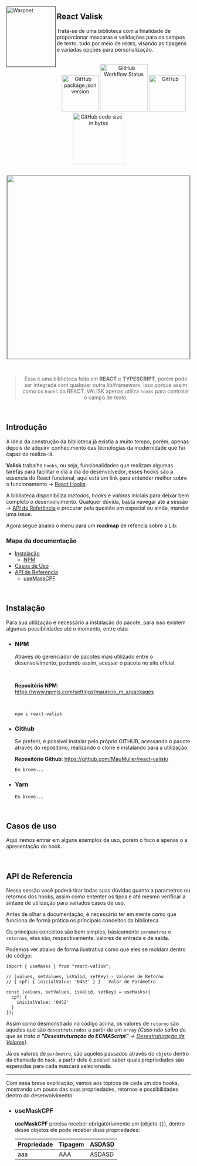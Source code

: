 [<img align="left" height="165px" width="135px" alt="Warpnet" src="https://ik.imagekit.io/e6khzhxvx/Group_3Valisk.png?ik-sdk-version=javascript-1.4.3&updatedAt=1672190456214"/>]()

## React Valisk

Trata-se de uma biblioteca com a finalidade de proporcionar mascaras e validações para os campos de texto, tudo por meio de `HOOKS`, visando as tipagens e variadas opções para personalização.

<br />

<div align="center">
  <img alt="GitHub package.json version" src="https://img.shields.io/github/package-json/v/maumuller/react-valisk?color=%23ff1f3d&label=npm&style=for-the-badge" width="100">

  <img alt="GitHub Workflow Status" src="https://img.shields.io/github/actions/workflow/status/maumuller/react-valisk/publish-package-and-release.yml?color=black&style=for-the-badge" width="130">

  <img alt="GitHub" src="https://img.shields.io/github/license/maumuller/react-valisk?color=%23ff1f3d&style=for-the-badge" width="100">

  <img alt="GitHub code size in bytes" src="https://img.shields.io/github/languages/code-size/maumuller/react-valisk?color=black&style=for-the-badge" width="140">
</div>

<br />

<div align="center">

[<img width="500" src="https://ik.imagekit.io/e6khzhxvx/valisk-preview.png?ik-sdk-version=javascript-1.4.3&updatedAt=1672165728023"/>]()

</div>

<br />

<div align="center">

> Essa é uma biblioteca feita em **REACT** e **TYPESCRIPT**, porém pode ser integrada com qualquer outra lib/framework, isso porque assim como os `hooks` do REACT, VALISK apenas utiliza `hooks` para controlar o campo de texto.

</div>

<br />

## Introdução

A ideia da construção da biblioteca já existia a muito tempo, porém, apenas depois de adquirir conhecimento das técnologias da modernidade que fui capaz de realiza-lá.

**Valisk** trabalha `hooks`, ou seja, funcionalidades que realizam algumas tarefas para facilitar o dia a dia do desenvolvedor, esses hooks são a essencia do React funcional, aqui está um link para entender melhor sobre o funcionamento -> [React Hooks](https://pt-br.reactjs.org/docs/hooks-reference.html#gatsby-focus-wrapper).

A biblioteca disponibiliza _métodos_, _hooks_ e _valores_ iniciais para deixar bem completo o desenvolvimento. Qualquer dúvida, basta navegar até a sessão -> [API de Referência](#api-de-referencia) e procurar pela questão em especial ou ainda, mandar uma issue.

Agora segue abaixo o menu para um **roadmap** de refencia sobre a Lib:

### Mapa da documentação

- [Instalação](#instalação)
  - [NPM](#npm)
- [Casos de Uso](#casos-de-uso)
- [API de Referencia](#api-de-referencia)
  - [useMaskCPF](#usemaskcpf)

<br />

## Instalação

Para sua utilização é necessário a instalação do pacote, para isso existem algumas possibilidades até o momento, entre elas:

- ### NPM

  Através do gerenciador de pacotes mais utilizado entre o desenvolvimento, podendo assim, acessar o pacote no site oficial.

  <br />

  **Repositório NPM**:
  <https://www.npmjs.com/settings/mauricio_m_s/packages>

  <br />

  ```shell
  npm i react-valisk
  ```

- ### Github

  Se preferir, é possível instalar pelo próprio GITHUB, acessando o pacote através do repositório, realizando o clone e instalando para a utilização.

  **Repositório Github**:
  <https://github.com/MauMuller/react-valisk/>

  ```shell
  Em breve...
  ```

- ### Yarn

  ```shell
  Em breve...
  ```

<br />

## Casos de uso

Aqui iremos entrar em alguns exemplos de uso, porém o foco é apenas o a apresentação do hook.

<br />

## API de Referencia

Nessa sessão você poderá tirar todas suas dúvidas quanto a parametros ou retornos dos hooks, assim como ententer os tipos e até mesmo verificar a sintaxe de utilização para variados casos de uso.

Antes de olhar a documentação, é necessário ter em mente como que funciona de forma prática os principais conceitos da biblioteca.

Os principais conceitos são bem simples, básicamente `parametros` e `retornos`, eles são, respectivamente, valores de entrada e de saída.

Podemos ver abaixo de forma ilustrativa como que eles se moldam dentro do código:

```JS
import { useMasks } from "react-valisk";

// [values, setValues, isValid, setKey] - Valores de Retorno
// { cpf: { inicialValue: '0452' } } - Valor de Parâmetro

const [values, setValues, isValid, setKey] = useMasks({
  cpf: {
    inicialValue: '0452'
  }
});
```

Assim como desmonstrado no código acima, os valores de `retorno` são aqueles que são `desestruturados` a partir de um `array` _(Caso não saiba do que se trata a **"Desestruturação do ECMAScript"** -> [Desestruturação de Valores](https://developer.mozilla.org/pt-BR/docs/Web/JavaScript/Reference/Operators/Destructuring_assignment))_.

Já os valores de `parâmetro`, são aqueles passados através do `objeto` dentro da chamada do `hook`, a partir dele é posível saber quais propriedades são esperadas para cada mascará selecionada.

---

Com essa breve explicação, vamos aos tópicos de cada um dos hooks, mostrando um pouco das suas propriedades, retornos e possibilidades dentro do desenvolvimento:

- ### useMaskCPF

  **useMaskCPF** precisa receber obrigatóriamente um (objeto `{}`), dentro desse objetos ele pode receber duas propriedades:

  | Propriedade | Tipagem | ASDASD |
  | :---------- | :------ | :----- |
  | aaa         | AAA     | ASDASD |
